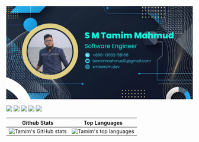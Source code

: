 <img src="https://github.com/SMTamim/SMTamim/blob/main/images/cover.png" alt="SM tamim GitHub README header image">

<!--  -->
<p><a href="https://www.x.com/TamimMahmud2"><img src="https://img.shields.io/badge/twitter-%231DA1F2.svg?&style=for-the-badge&logo=twitter&logoColor=white" height=25></a> <a href="https://www.linkedin.com/in/sm-tamim-mahmud"><img src="https://img.shields.io/badge/linkedin-%230077B5.svg?&style=for-the-badge&logo=linkedin&logoColor=white" height=25></a>
<a href="https://www.fb.com/sm.tamim.mahmud.dev/"><img src="https://img.shields.io/badge/facebook-%23E4405F.svg?&style=for-the-badge&logo=facebook&logoColor=white" height=25></a>
<a href="https://www.instagram.com/sm_tamim_mahmud/"><img src="https://img.shields.io/badge/instagram-%23E4405F.svg?&style=for-the-badge&logo=instagram&logoColor=white" height=25></a>
 <a href="https://www.youtube.com/@smtamimmahmud"><img src="https://img.shields.io/badge/youtube-%2312100E.svg?&style=for-the-badge&logo=youtube&logoColor=white" height=25></a> </p>

 <!-- <a href="https://medium.com/@smtamimmahmud"><img src="https://img.shields.io/badge/medium-%2312100E.svg?&style=for-the-badge&logo=medium&logoColor=white" height=25></a> <a href="https://dev.to/smtamimmahmud"><img src="https://img.shields.io/badge/DEV.TO-%230A0A0A.svg?&style=for-the-badge&logo=dev-dot-to&logoColor=white" height=25></a> -->
| Github Stats | Top Languages |
| --- | --- |
| ![Tamim's GitHub stats](https://github-readme-stats.vercel.app/api?username=SMTamim&show_icons=true&theme=dark&title_color=f6c32c&icon_color=f6c32c&text_color=9f9f9f&bg_color=151515&count_private=true) | ![Tamim's top languages](https://github-readme-stats.vercel.app/api/top-langs/?username=SMTamim&theme=dark&show_icons=true&title_color=f6c32c&icon_color=f6c32c&text_color=9f9f9f&bg_color=151515&count_private=true&layout=compact) |


<!--
**SMTamim/SMTamim** is a ✨ _special_ ✨ repository because its `README.md` (this file) appears on your GitHub profile.

Here are some ideas to get you started:

- 🔭 I’m currently working on ...
- 🌱 I’m currently learning ...
- 👯 I’m looking to collaborate on ...
- 🤔 I’m looking for help with ...
- 💬 Ask me about ...
- 📫 How to reach me: ...
- 😄 Pronouns: ...
- ⚡ Fun fact: ...
-->
